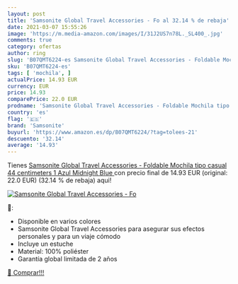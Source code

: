 ```yaml
---
layout: post
title: 'Samsonite Global Travel Accessories - Fo al 32.14 % de rebaja'
date: 2021-03-07 15:55:26
image: 'https://m.media-amazon.com/images/I/31J2US7n78L._SL400_.jpg'
comments: true
category: ofertas
author: ring
slug: 'B07QMT6224-es Samsonite Global Travel Accessories - Foldable Mochila...'
sku: 'B07QMT6224-es'
tags: [ 'mochila', ]
actualPrice: 14.93 EUR
currency: EUR
price: 14.93
comparePrice: 22.0 EUR
prodname: 'Samsonite Global Travel Accessories - Foldable Mochila tipo casual 44 centimeters 1 Azul  Midnight Blue '
country: 'es'
flag: '🇪🇸'
brand: 'Samsonite'
buyurl: 'https://www.amazon.es/dp/B07QMT6224/?tag=tolees-21'
descuento: '32.14'
average: '14.93'
---
```


Tienes [Samsonite Global Travel Accessories - Foldable Mochila tipo casual 44 centimeters 1 Azul  Midnight Blue ](https://www.amazon.es/dp/B07QMT6224/?tag=tolees-21) con precio final de  14.93 EUR (original: 22.0 EUR) (32.14 %  de rebaja) aqui!

[![Samsonite Global Travel Accessories - Fo](https://m.media-amazon.com/images/I/31J2US7n78L._SL400_.jpg)](https://www.amazon.es/dp/B07QMT6224/?tag=tolees-21)

🔎:

- Disponible en varios colores
- Samsonite Global Travel Accessories para asegurar sus efectos personales y para un viaje cómodo
- Incluye un estuche
- Material: 100% poliéster
- Garantía global limitada de 2 años

[🛒 Comprar!!!](https://www.amazon.es/dp/B07QMT6224/?tag=tolees-21)
